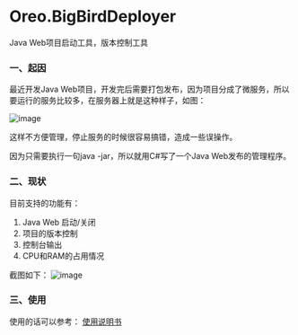# Oreo.BigBirdDeployer
Java Web项目启动工具，版本控制工具

### 一、起因
最近开发Java Web项目，开发完后需要打包发布，因为项目分成了微服务，所以要运行的服务比较多，在服务器上就是这种样子，如图：

![image](https://github.com/yuzhengyang/Oreo.BigBirdDeployer/blob/master/Documents/ScreenShot/2018725103904.png?raw=true)

这样不方便管理，停止服务的时候很容易搞错，造成一些误操作。

因为只需要执行一句java -jar，所以就用C#写了一个Java Web发布的管理程序。

### 二、现状
目前支持的功能有：
1. Java Web 启动/关闭
2. 项目的版本控制
3. 控制台输出
4. CPU和RAM的占用情况

截图如下：
![image](https://github.com/yuzhengyang/Oreo.BigBirdDeployer/blob/master/Documents/ScreenShot/2018725104118.png?raw=true)

### 三、使用
使用的话可以参考：
[使用说明书](https://github.com/yuzhengyang/Oreo.BigBirdDeployer/blob/master/Documents/BigBirdDeployer_Instructions.pdf)